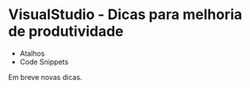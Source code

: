 # VisualStudio - Dicas para melhoria de produtividade

- Atalhos
- Code Snippets

Em breve novas dicas.

